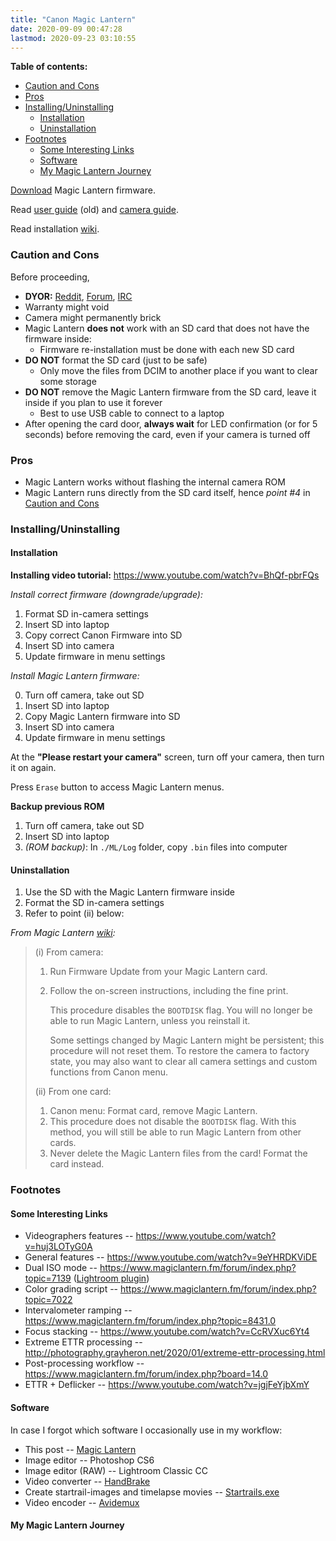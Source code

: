 ```yaml
---
title: "Canon Magic Lantern"
date: 2020-09-09 00:47:28
lastmod: 2020-09-23 03:10:55
---
```


**Table of contents:**
- [Caution and Cons](#caution-and-cons)
- [Pros](#pros)
- [Installing/Uninstalling](#installinguninstalling)
  - [Installation](#installation)
  - [Uninstallation](#uninstallation)
- [Footnotes](#footnotes)
  - [Some Interesting Links](#some-interesting-links)
  - [Software](#software)
  - [My Magic Lantern Journey](#my-magic-lantern-journey)

[Download][3] Magic Lantern firmware.

Read [user guide][7] (old) and [camera guide][2].

Read installation [wiki][1].

### Caution and Cons

Before proceeding, 

- **DYOR:** [Reddit][4], [Forum][5], [IRC][6]
- Warranty might void
- Camera might permanently brick
- Magic Lantern **does not** work with an SD card that does not have the firmware inside:
  - Firmware re-installation must be done with each new SD card
- **DO NOT** format the SD card (just to be safe)
  - Only move the files from DCIM to another place if you want to clear some storage
- **DO NOT** remove the Magic Lantern firmware from the SD card, leave it inside if you plan to use it forever
  - Best to use USB cable to connect to a laptop
- After opening the card door, **always wait** for LED confirmation (or for 5 seconds) before removing the card, even if your camera is turned off

### Pros

- Magic Lantern works without flashing the internal camera ROM
- Magic Lantern runs directly from the SD card itself, hence *point #4* in [Caution and Cons][8]

### Installing/Uninstalling

#### Installation

**Installing video tutorial:** https://www.youtube.com/watch?v=BhQf-pbrFQs

*Install correct firmware (downgrade/upgrade):*

1. Format SD in-camera settings
2. Insert SD into laptop
3. Copy correct Canon Firmware into SD
4. Insert SD into camera
5. Update firmware in menu settings

*Install Magic Lantern firmware:*

0. Turn off camera, take out SD
1. Insert SD into laptop
2. Copy Magic Lantern firmware into SD
3. Insert SD into camera
4. Update firmware in menu settings

At the **"Please restart your camera"** screen, turn off your camera, then turn it on again.

Press `Erase` button to access Magic Lantern menus.

**Backup previous ROM**

1. Turn off camera, take out SD
2. Insert SD into laptop
3. *(ROM backup)*: In `./ML/Log` folder, copy `.bin` files into computer

#### Uninstallation

1. Use the SD with the Magic Lantern firmware inside
2. Format the SD in-camera settings
3. Refer to point (ii) below:

*From Magic Lantern [wiki][1]:*

> (i) From camera:
> 1. Run Firmware Update from your Magic Lantern card.
> 2. Follow the on-screen instructions, including the fine print.
> 
>     This procedure disables the `BOOTDISK` flag. You will no longer be able to run Magic Lantern, unless you reinstall it.
> 
>     Some settings changed by Magic Lantern might be persistent; this procedure will not reset them. To restore the camera to factory state, you may also want to clear all camera settings and custom functions from Canon menu.
> 
> (ii) From one card:
> 1. Canon menu: Format card, remove Magic Lantern.
> 2. This procedure does not disable the `BOOTDISK` flag. With this method, you will still be able to run Magic Lantern from other cards.
> 3. Never delete the Magic Lantern files from the card! Format the card instead.

### Footnotes

#### Some Interesting Links

- Videographers features -- https://www.youtube.com/watch?v=huj3LOTyG0A
- General features -- https://www.youtube.com/watch?v=9eYHRDKViDE
- Dual ISO mode -- https://www.magiclantern.fm/forum/index.php?topic=7139 ([Lightroom plugin][9])
- Color grading script -- https://www.magiclantern.fm/forum/index.php?topic=7022
- Intervalometer ramping -- https://www.magiclantern.fm/forum/index.php?topic=8431.0
- Focus stacking -- https://www.youtube.com/watch?v=CcRVXuc6Yt4
- Extreme ETTR processing -- http://photography.grayheron.net/2020/01/extreme-ettr-processing.html
- Post-processing workflow -- https://www.magiclantern.fm/forum/index.php?board=14.0
- ETTR + Deflicker -- https://www.youtube.com/watch?v=jgjFeYjbXmY

#### Software

In case I forgot which software I occasionally use in my workflow:

- This post -- [Magic Lantern][3]
- Image editor -- Photoshop CS6
- Image editor (RAW) -- Lightroom Classic CC
- Video converter -- [HandBrake][10]
- Create startrail-images and timelapse movies -- [Startrails.exe][11]
- Video encoder -- [Avidemux][13]

#### My Magic Lantern Journey

<script async src="https://telegram.org/js/telegram-widget.js?11" data-telegram-post="film_roll/203" data-width="100%"></script>

[1]: https://wiki.magiclantern.fm/install
[2]: https://wiki.magiclantern.fm/camera_help
[3]: https://builds.magiclantern.fm/
[4]: http://www.reddit.com/r/MagicLantern/
[5]: http://www.magiclantern.fm/forum/
[6]: http://webchat.freenode.net/?channels=magiclantern
[7]: https://wiki.magiclantern.fm/userguide
[8]: https://aemxn.xyz/notas/magic-lantern/#caution-and-cons
[9]: https://www.magiclantern.fm/forum/index.php?topic=11056.0
[10]: https://handbrake.fr/
[11]: https://www.startrails.de/
[13]: http://avidemux.sourceforge.net/
